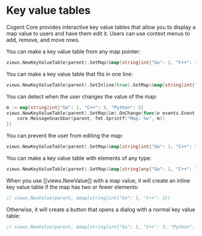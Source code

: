 # Key value tables

Cogent Core provides interactive key value tables that allow you to display a map value to users and have them edit it. Users can use context menus to add, remove, and move rows.

You can make a key value table from any map pointer:

```Go
views.NewKeyValueTable(parent).SetMap(&map[string]int{"Go": 1, "C++": 3, "Python": 5})
```

You can make a key value table that fits in one line:

```Go
views.NewKeyValueTable(parent).SetInline(true).SetMap(&map[string]int{"Go": 1, "C++": 3})
```

You can detect when the user changes the value of the map:

```Go
m := map[string]int{"Go": 1, "C++": 3, "Python": 5}
views.NewKeyValueTable(parent).SetMap(&m).OnChange(func(e events.Event) {
    core.MessageSnackbar(parent, fmt.Sprintf("Map: %v", m))
})
```

You can prevent the user from editing the map:

```Go
views.NewKeyValueTable(parent).SetMap(&map[string]int{"Go": 1, "C++": 3, "Python": 5}).SetReadOnly(true)
```

You can make a key value table with elements of any type:

```Go
views.NewKeyValueTable(parent).SetMap(&map[string]any{"Go": 1, "C++": "C-like", "Python": true})
```

When you use [[views.NewValue]] with a map value, it will create an inline key value table if the map has two or fewer elements:

```Go
// views.NewValue(parent, &map[string]int{"Go": 1, "C++": 3})
```

Otherwise, it will create a button that opens a dialog with a normal key value table:

```Go
// views.NewValue(parent, &map[string]int{"Go": 1, "C++": 3, "Python": 5})
```
